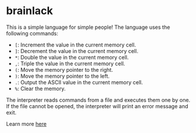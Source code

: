 # brainlack

This is a simple language for simple people! The language uses the following commands:

- `[`: Increment the value in the current memory cell.
- `]`: Decrement the value in the current memory cell.
- `*`: Double the value in the current memory cell.
- `,`: Triple the value in the current memory cell.
- `(`: Move the memory pointer to the right.
- `)`: Move the memory pointer to the left.
- `.`: Output the ASCII value in the current memory cell.
- `%`: Clear the memory.

The interpreter reads commands from a file and executes them one by one. If the file cannot be opened, the interpreter will print an error message and exit.

Learn more [here](https://armature64.github.io/learn-brainlack/)
